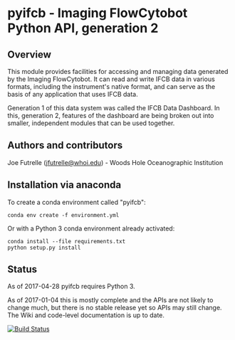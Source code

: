 # pyifcb - Imaging FlowCytobot Python API, generation 2

## Overview

This module provides facilities for accessing and managing data generated by the Imaging FlowCytobot. It can read and write IFCB data in various formats, including the instrument's native format, and can serve as the basis of any application that uses IFCB data.

Generation 1 of this data system was called the IFCB Data Dashboard. In this, generation 2, features of the dashboard are being broken out into smaller, independent modules that can be used together.

## Authors and contributors

Joe Futrelle (jfutrelle@whoi.edu) - Woods Hole Oceanographic Institution

## Installation via anaconda

To create a conda environment called "pyifcb":

```
conda env create -f environment.yml
```

Or with a Python 3 conda environment already activated:

```
conda install --file requirements.txt
python setup.py install
```

## Status

As of 2017-04-28 pyifcb requires Python 3.

As of 2017-01-04 this is mostly complete and the APIs are not likely to change much, but there is no stable release yet so APIs may still change. The Wiki and code-level documentation is up to date.

[![Build Status](https://travis-ci.org/joefutrelle/pyifcb.svg?branch=master)](https://travis-ci.org/joefutrelle/pyifcb)
